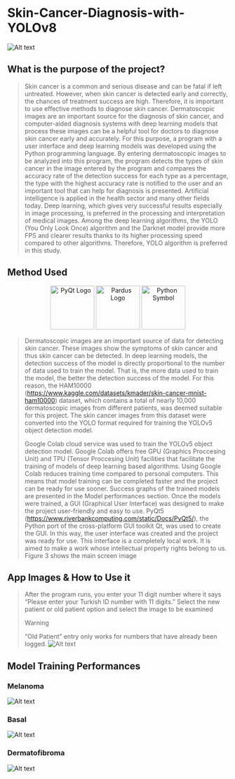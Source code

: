 # Skin-Cancer-Diagnosis-with-YOLOv8

![Alt text](https://github.com/Eminkorkut/Skin-Cancer-Diagnosis-with-YOLOv8-/blob/main/files/mainPhoto.png)

## What is the purpose of the project?
> Skin cancer is a common and serious disease and can be fatal if left untreated. However, when skin cancer is detected early and correctly, the chances of treatment success are high. Therefore, it is important to use effective methods to diagnose skin cancer. Dermatoscopic images are an important source for the diagnosis of skin cancer, and computer-aided diagnosis systems with deep learning models that process these images can be a helpful tool for doctors to diagnose skin cancer early and accurately. For this purpose, a program with a user interface and deep learning models was developed using the Python programming language. By entering dermatoscopic images to be analyzed into this program, the program detects the types of skin cancer in the image entered by the program and compares the accuracy rate of the detection success for each type as a percentage, the type with the highest accuracy rate is notified to the user and an important tool that can help for diagnosis is presented. Artificial intelligence is applied in the health sector and many other fields today. Deep learning, which gives very successful results especially in image processing, is preferred in the processing and interpretation of medical images. Among the deep learning algorithms, the YOLO (You Only Look Once) algorithm and the Darknet model provide more FPS and clearer results thanks to its higher processing speed compared to other algorithms. Therefore, YOLO algorithm is preferred in this study.

## Method Used

<p align="center">  
  <img src="https://github.com/Eminkorkut/Skin-Cancer-Diagnosis-with-YOLOv8-/blob/main/files/PyQt-Logo.wine.png" alt="PyQt Logo" width="100"/>
  <img src="https://github.com/Eminkorkut/Skin-Cancer-Diagnosis-with-YOLOv8-/blob/main/files/Pardus_logo.svg.png" alt="Pardus Logo" width="100"/>
  <img src="https://github.com/Eminkorkut/Skin-Cancer-Diagnosis-with-YOLOv8-/blob/main/files/Python-Symbol.png" alt="Python Symbol" width="100"/>
</p>

> Dermatoscopic images are an important source of data for detecting skin cancer. These images show the symptoms of skin cancer and thus skin cancer can be detected. In deep learning models, the detection success of the model is directly proportional to the number of data used to train the model. That is, the more data used to train the model, the better the detection success of the model. For this reason, the HAM10000 (https://www.kaggle.com/datasets/kmader/skin-cancer-mnist-ham10000) dataset, which contains a total of nearly 10,000 dermatoscopic images from different patients, was deemed suitable for this project. The skin cancer images from this dataset were converted into the YOLO format required for training the YOLOv5 object detection model.
> 
> Google Colab cloud service was used to train the YOLOv5 object detection model. Google Colab offers free GPU (Graphics Proccesing Unit) and TPU (Tensor Proccesing Unit) facilities that facilitate the training of models of deep learning based algorithms. Using Google Colab reduces training time compared to personal computers. This means that model training can be completed faster and the project can be ready for use sooner. Success graphs of the trained models are presented in the Model performances section. Once the models were trained, a GUI (Graphical User Interface) was designed to make the project user-friendly and easy to use. PyQt5 (https://www.riverbankcomputing.com/static/Docs/PyQt5/), the Python port of the cross-platform GUI toolkit Qt, was used to create the GUI. In this way, the user interface was created and the project was ready for use. This interface is a completely local work. It is aimed to make a work whose intellectual property rights belong to us. Figure 3 shows the main screen image


## App Images & How to Use it
> After the program runs, you enter your 11 digit number where it says “Please enter your Turkish ID number with 11 digits.” Select the new patient or old patient option and select the image to be examined
> > [!WARNING]
> “Old Patient” entry only works for numbers that have already been logged.
> ![Alt text](https://github.com/Eminkorkut/Skin-Cancer-Diagnosis-with-YOLOv8-/blob/main/files/ss1.png)


## Model Training Performances
### Melanoma
![Alt text](https://github.com/Eminkorkut/Skin-Cancer-Diagnosis-with-YOLOv8-/blob/main/files/melanoma_results.png)
### Basal
![Alt text](https://github.com/Eminkorkut/Skin-Cancer-Diagnosis-with-YOLOv8-/blob/main/files/basal_results.png)
### Dermatofibroma
![Alt text](https://github.com/Eminkorkut/Skin-Cancer-Diagnosis-with-YOLOv8-/blob/main/files/dermatofibroma_results.png)

